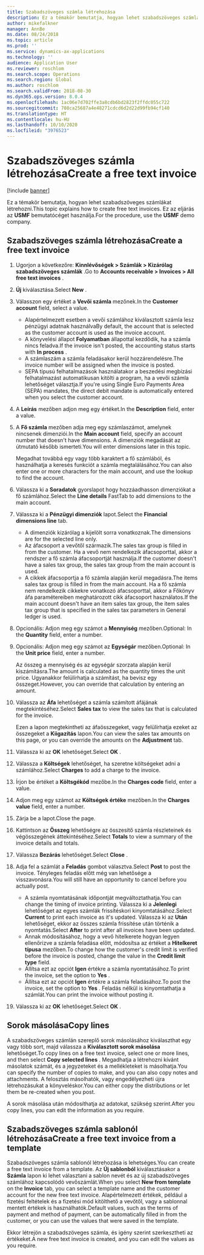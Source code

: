 ```yaml
---
title: Szabadszöveges számla létrehozása
description: Ez a témakör bemutatja, hogyan lehet szabadszöveges számlákat létrehozni.
author: mikefalkner
manager: AnnBe
ms.date: 08/24/2018
ms.topic: article
ms.prod: ''
ms.service: dynamics-ax-applications
ms.technology: ''
audience: Application User
ms.reviewer: roschlom
ms.search.scope: Operations
ms.search.region: Global
ms.author: roschlom
ms.search.validFrom: 2018-08-30
ms.dyn365.ops.version: 8.0.4
ms.openlocfilehash: 1ac06e7d702ffe3a8cdb6bd2823f2ffdc055c722
ms.sourcegitcommit: 708ca25687a4e48271cdcd6d2d22d99fb94cf140
ms.translationtype: HT
ms.contentlocale: hu-HU
ms.lasthandoff: 10/10/2020
ms.locfileid: "3976523"
---
```

# <a name="create-a-free-text-invoice"></a><span data-ttu-id="cf5ba-103">Szabadszöveges számla létrehozása</span><span class="sxs-lookup"><span data-stu-id="cf5ba-103">Create a free text invoice</span></span>

[!include [banner](../includes/banner.md)]

<span data-ttu-id="cf5ba-104">Ez a témakör bemutatja, hogyan lehet szabadszöveges számlákat létrehozni.</span><span class="sxs-lookup"><span data-stu-id="cf5ba-104">This topic explains how to create free text invoices.</span></span> <span data-ttu-id="cf5ba-105">Ez az eljárás az **USMF** bemutatócéget használja.</span><span class="sxs-lookup"><span data-stu-id="cf5ba-105">For the procedure, use the **USMF** demo company.</span></span>

## <a name="create-a-free-text-invoice"></a><span data-ttu-id="cf5ba-106">Szabadszöveges számla létrehozása</span><span class="sxs-lookup"><span data-stu-id="cf5ba-106">Create a free text invoice</span></span>

1. <span data-ttu-id="cf5ba-107">Ugorjon a következőre: **Kinnlévőségek \> Számlák \> Kizárólag szabadszöveges számlák** .</span><span class="sxs-lookup"><span data-stu-id="cf5ba-107">Go to **Accounts receivable \> Invoices \> All free text invoices** .</span></span>
2. <span data-ttu-id="cf5ba-108">**Új** kiválasztása.</span><span class="sxs-lookup"><span data-stu-id="cf5ba-108">Select **New** .</span></span>
3. <span data-ttu-id="cf5ba-109">Válasszon egy értéket a **Vevői számla** mezőnek.</span><span class="sxs-lookup"><span data-stu-id="cf5ba-109">In the **Customer account** field, select a value.</span></span>

    * <span data-ttu-id="cf5ba-110">Alapértelmezett esetben a vevői számlához kiválasztott számla lesz pénzügyi adatnak használva</span><span class="sxs-lookup"><span data-stu-id="cf5ba-110">By default, the account that is selected as the customer account is used as the invoice account.</span></span>
    * <span data-ttu-id="cf5ba-111">A könyvelési állapot **Folyamatban** állapottal kezdődik, ha a számla nincs feladva.</span><span class="sxs-lookup"><span data-stu-id="cf5ba-111">If the invoice isn't posted, the accounting status starts with **In process** .</span></span>
    * <span data-ttu-id="cf5ba-112">A számlaszám a számla feladásakor kerül hozzárendelésre.</span><span class="sxs-lookup"><span data-stu-id="cf5ba-112">The invoice number will be assigned when the invoice is posted.</span></span>
    * <span data-ttu-id="cf5ba-113">SEPA típusú felhatalmazások használatakor a beszedési megbízási felhatalmazást automatikusan kitölti a program, ha a vevői számla lehetőséget választja.</span><span class="sxs-lookup"><span data-stu-id="cf5ba-113">If you're using Single Euro Payments Area (SEPA) mandates, the direct debit mandate is automatically entered when you select the customer account.</span></span>

4. <span data-ttu-id="cf5ba-114">A **Leírás** mezőben adjon meg egy értéket.</span><span class="sxs-lookup"><span data-stu-id="cf5ba-114">In the **Description** field, enter a value.</span></span>
5. <span data-ttu-id="cf5ba-115">A **Fő számla** mezőben adja meg egy számlaszámot, amelynek nincsenek dimenziói.</span><span class="sxs-lookup"><span data-stu-id="cf5ba-115">In the **Main account** field, specify an account number that doesn't have dimensions.</span></span> <span data-ttu-id="cf5ba-116">A dimenziók megadását az útmutató később ismerteti.</span><span class="sxs-lookup"><span data-stu-id="cf5ba-116">You will enter dimensions later in this topic.</span></span>

    <span data-ttu-id="cf5ba-117">Megadhat továbbá egy vagy több karaktert a fő számlából, és használhatja a keresés funkciót a számla megtalálásához.</span><span class="sxs-lookup"><span data-stu-id="cf5ba-117">You can also enter one or more characters for the main account, and use the lookup to find the account.</span></span>

6. <span data-ttu-id="cf5ba-118">Válassza ki a **Soradatok** gyorslapot hogy hozzáadhasson dimenziókat a fő számlához.</span><span class="sxs-lookup"><span data-stu-id="cf5ba-118">Select the **Line details** FastTab to add dimensions to the main account.</span></span>
7. <span data-ttu-id="cf5ba-119">Válassza ki a **Pénzügyi dimenziók** lapot.</span><span class="sxs-lookup"><span data-stu-id="cf5ba-119">Select the **Financial dimensions line** tab.</span></span>

    * <span data-ttu-id="cf5ba-120">A dimenziók kizárólag a kijelölt sorra vonatkoznak.</span><span class="sxs-lookup"><span data-stu-id="cf5ba-120">The dimensions are for the selected line only.</span></span>
    * <span data-ttu-id="cf5ba-121">Az áfacsoport a vevőtől származik.</span><span class="sxs-lookup"><span data-stu-id="cf5ba-121">The sales tax group is filled in from the customer.</span></span> <span data-ttu-id="cf5ba-122">Ha a vevő nem rendelkezik áfacsoporttal, akkor a rendszer a fő számla áfacsoportját használja.</span><span class="sxs-lookup"><span data-stu-id="cf5ba-122">If the customer doesn't have a sales tax group, the sales tax group from the main account is used.</span></span>
    * <span data-ttu-id="cf5ba-123">A cikkek áfacsoportja a fő számla alapján kerül megadásra.</span><span class="sxs-lookup"><span data-stu-id="cf5ba-123">The items sales tax group is filled in from the main account.</span></span> <span data-ttu-id="cf5ba-124">Ha a fő számla nem rendelkezik cikkekre vonatkozó áfacsoporttal, akkor a Főkönyv áfa paramétereiben meghatározott cikk áfacsoport használatos.</span><span class="sxs-lookup"><span data-stu-id="cf5ba-124">If the main account doesn't have an item sales tax group, the item sales tax group that is specified in the sales tax parameters in General ledger is used.</span></span>

8. <span data-ttu-id="cf5ba-125">Opcionális: Adjon meg egy számot a **Mennyiség** mezőben.</span><span class="sxs-lookup"><span data-stu-id="cf5ba-125">Optional: In the **Quantity** field, enter a number.</span></span>
9. <span data-ttu-id="cf5ba-126">Opcionális: Adjon meg egy számot az **Egységár** mezőben.</span><span class="sxs-lookup"><span data-stu-id="cf5ba-126">Optional: In the **Unit price** field, enter a number.</span></span>

    <span data-ttu-id="cf5ba-127">Az összeg a mennyiség és az egységár szorzata alapján kerül kiszámításra.</span><span class="sxs-lookup"><span data-stu-id="cf5ba-127">The amount is calculated as the quantity times the unit price.</span></span> <span data-ttu-id="cf5ba-128">Ugyanakkor felülírhatja a számítást, ha bevisz egy összeget.</span><span class="sxs-lookup"><span data-stu-id="cf5ba-128">However, you can override that calculation by entering an amount.</span></span>

10. <span data-ttu-id="cf5ba-129">Válassza az **Áfa** lehetőséget a számla számított áfájának megtekintéséhez.</span><span class="sxs-lookup"><span data-stu-id="cf5ba-129">Select **Sales tax** to view the sales tax that is calculated for the invoice.</span></span>

    <span data-ttu-id="cf5ba-130">Ezen a lapon megtekintheti az áfaösszegeket, vagy felülírhatja ezeket az összegeket a **Kiigazítás** lapon.</span><span class="sxs-lookup"><span data-stu-id="cf5ba-130">You can view the sales tax amounts on this page, or you can override the amounts on the **Adjustment** tab.</span></span>

11. <span data-ttu-id="cf5ba-131">Válassza ki az **OK** lehetőséget.</span><span class="sxs-lookup"><span data-stu-id="cf5ba-131">Select **OK** .</span></span>
12. <span data-ttu-id="cf5ba-132">Válassza a **Költségek** lehetőséget, ha szeretne költségeket adni a számlához.</span><span class="sxs-lookup"><span data-stu-id="cf5ba-132">Select **Charges** to add a charge to the invoice.</span></span>
13. <span data-ttu-id="cf5ba-133">Írjon be értéket a **Költsgékód** mezőbe.</span><span class="sxs-lookup"><span data-stu-id="cf5ba-133">In the **Charges code** field, enter a value.</span></span>
14. <span data-ttu-id="cf5ba-134">Adjon meg egy számot az **Költségek értéke** mezőben.</span><span class="sxs-lookup"><span data-stu-id="cf5ba-134">In the **Charges value** field, enter a number.</span></span>
15. <span data-ttu-id="cf5ba-135">Zárja be a lapot.</span><span class="sxs-lookup"><span data-stu-id="cf5ba-135">Close the page.</span></span>
16. <span data-ttu-id="cf5ba-136">Kattintson az **Összeg** lehetőségre az összesítő számla részleteinek és végösszegének áttekintéséhez.</span><span class="sxs-lookup"><span data-stu-id="cf5ba-136">Select **Totals** to view a summary of the invoice details and totals.</span></span>
17. <span data-ttu-id="cf5ba-137">Válassza **Bezárás** lehetőséget.</span><span class="sxs-lookup"><span data-stu-id="cf5ba-137">Select **Close** .</span></span>
18. <span data-ttu-id="cf5ba-138">Adja fel a számlát a **Feladás** gombot választva.</span><span class="sxs-lookup"><span data-stu-id="cf5ba-138">Select **Post** to post the invoice.</span></span> <span data-ttu-id="cf5ba-139">Tényleges feladás előtt még van lehetősége a visszavonásra.</span><span class="sxs-lookup"><span data-stu-id="cf5ba-139">You will still have an opportunity to cancel before you actually post.</span></span>

    * <span data-ttu-id="cf5ba-140">A számla nyomtatásának időpontját megváltoztathatja.</span><span class="sxs-lookup"><span data-stu-id="cf5ba-140">You can change the timing of invoice printing.</span></span> <span data-ttu-id="cf5ba-141">Válassza ki a **Jelenlegi** lehetőséget az egyes számlák frissítéskori kinyomtatásához.</span><span class="sxs-lookup"><span data-stu-id="cf5ba-141">Select **Current** to print each invoice as it's updated.</span></span> <span data-ttu-id="cf5ba-142">Válassza ki az **Után** lehetőséget, ekkor az összes számla frissítése után történik a nyomtatás.</span><span class="sxs-lookup"><span data-stu-id="cf5ba-142">Select **After** to print after all invoices have been updated.</span></span>
    * <span data-ttu-id="cf5ba-143">Annak módosításához, hogy a vevő hitelkerete hogyan legyen ellenőrizve a számla feladása előtt, módosítsa az értéket a **Hitelkeret típusa** mezőben.</span><span class="sxs-lookup"><span data-stu-id="cf5ba-143">To change how the customer's credit limit is verified before the invoice is posted, change the value in the **Credit limit type** field.</span></span>
    * <span data-ttu-id="cf5ba-144">Állítsa ezt az opciót **Igen** értékre a számla nyomtatásához.</span><span class="sxs-lookup"><span data-stu-id="cf5ba-144">To print the invoice, set the option to **Yes** .</span></span>
    * <span data-ttu-id="cf5ba-145">Állítsa ezt az opciót **Igen** értékre a számla feladásához.</span><span class="sxs-lookup"><span data-stu-id="cf5ba-145">To post the invoice, set the option to **Yes** .</span></span> <span data-ttu-id="cf5ba-146">Feladás nélkül is kinyomtathatja a számlát.</span><span class="sxs-lookup"><span data-stu-id="cf5ba-146">You can print the invoice without posting it.</span></span>

19. <span data-ttu-id="cf5ba-147">Válassza ki az **OK** lehetőséget.</span><span class="sxs-lookup"><span data-stu-id="cf5ba-147">Select **OK** .</span></span>

## <a name="copy-lines"></a><span data-ttu-id="cf5ba-148">Sorok másolása</span><span class="sxs-lookup"><span data-stu-id="cf5ba-148">Copy lines</span></span>
<span data-ttu-id="cf5ba-149">A szabadszöveges számlán szereplő sorok másolásához kiválaszthat egy vagy több sort, majd válassza a **Kiválasztott sorok másolása** lehetőséget.</span><span class="sxs-lookup"><span data-stu-id="cf5ba-149">To copy lines on a free text invoice, select one or more lines, and then select **Copy selected lines** .</span></span> <span data-ttu-id="cf5ba-150">Megadhatja a létrehozni kívánt másolatok számát, és a jegyzeteket és a mellékleteket is másolhatja.</span><span class="sxs-lookup"><span data-stu-id="cf5ba-150">You can specify the number of copies to make, and you can also copy notes and attachments.</span></span> <span data-ttu-id="cf5ba-151">A felosztás másolhatók, vagy engedélyezheti újra létrehozásukat a könyveléskor.</span><span class="sxs-lookup"><span data-stu-id="cf5ba-151">You can either copy the distributions or let them be re-created when you post.</span></span>

<span data-ttu-id="cf5ba-152">A sorok másolása után módosíthatja az adatokat, szükség szerint.</span><span class="sxs-lookup"><span data-stu-id="cf5ba-152">After you copy lines, you can edit the information as you require.</span></span>

## <a name="create-a-free-text-invoice-from-a-template"></a><span data-ttu-id="cf5ba-153">Szabadszöveges számla sablonól létrehozása</span><span class="sxs-lookup"><span data-stu-id="cf5ba-153">Create a free text invoice from a template</span></span>
<span data-ttu-id="cf5ba-154">Szabadszöveges számla sablonól létrehozása is lehetséges.</span><span class="sxs-lookup"><span data-stu-id="cf5ba-154">You can create a free text invoice from a template.</span></span> <span data-ttu-id="cf5ba-155">Az **Új sablonból** kiválasztásakor a **Számla** lapon ki lehet választani a sablon nevét és az új szabadszöveges számlához kapcsolódó vevőszámlát.</span><span class="sxs-lookup"><span data-stu-id="cf5ba-155">When you select **New from template** on the **Invoice** tab, you can select a template name and the customer account for the new free text invoice.</span></span> <span data-ttu-id="cf5ba-156">Alapértelmezett értékek, például a fizetési feltételek és a fizetési mód kitölthető a vevőtől, vagy a sablonnal mentett értékek is használhatók.</span><span class="sxs-lookup"><span data-stu-id="cf5ba-156">Default values, such as the terms of payment and method of payment, can be automatically filled in from the customer, or you can use the values that were saved in the template.</span></span>

<span data-ttu-id="cf5ba-157">Ekkor létrejön a szabadszöveges számla, és igény szerint szerkesztheti az értékeket.</span><span class="sxs-lookup"><span data-stu-id="cf5ba-157">A new free text invoice is created, and you can edit the values as you require.</span></span>

